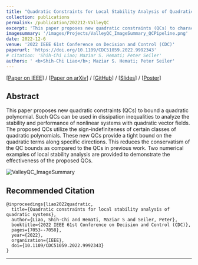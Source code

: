 ```yaml
---
title: "Quadratic Constraints for Local Stability Analysis of Quadratic Systems"
collection: publications
permalink: /publication/202212-ValleyQC
excerpt: 'This paper proposes new quadratic constraints (QCs) to characterize a quadratic polynomial. Such QCs can be used in dissipation inequalities to analyze the stability and performance of nonlinear systems with quadratic vector fields.'
imagesummary: '/images/Projects/ValleyQC_ImageSummary_QCPipeline.png'
date: 2022-12-6
venue: '2022 IEEE 61st Conference on Decision and Control (CDC)'
paperurl: 'https://doi.org/10.1109/CDC51059.2022.9992343'
# citation: 'Shih-Chi Liao; Maziar S. Hemati; Peter Seiler'
authors: ' <b>Shih-Chi Liao</b>; Maziar S. Hemati; Peter Seiler'
---
```


\[[Paper on IEEE](https://doi.org/10.1109/CDC51059.2022.9992343)\] / 
\[[Paper on arXiv](https://arxiv.org/abs/2209.03565)\] / 
\[[GitHub](https://github.com/SCLiao47/ValleyQC_ROA)\] /
\[[Slides](/files/ValleyQC_2022CDC_Slides.pdf)\] /
\[[Poster](/files/ValleyQC_2023MW_Poster.pdf)\]


## Abstract
This paper proposes new quadratic constraints (QCs) to bound a quadratic polynomial. Such QCs can be used in dissipation inequalities to analyze the stability and performance of nonlinear systems with quadratic vector fields. The proposed QCs utilize the sign-indefiniteness of certain classes of quadratic polynomials. These new QCs provide a tight bound on the quadratic terms along specific directions. This reduces the conservatism of the QC bounds as compared to the QCs in previous work. Two numerical examples of local stability analysis are provided to demonstrate the effectiveness of the proposed QCs.

![ValleyQC_ImageSummary](/images/Projects/ValleyQC_ImageSummary.png)

## Recommended Citation

```
@inproceedings{liao2022quadratic,
  title={Quadratic constraints for local stability analysis of quadratic systems},
  author={Liao, Shih-Chi and Hemati, Maziar S and Seiler, Peter},
  booktitle={2022 IEEE 61st Conference on Decision and Control (CDC)},
  pages={7053--7058},
  year={2022},
  organization={IEEE},
  doi={10.1109/CDC51059.2022.9992343}
}
```

----